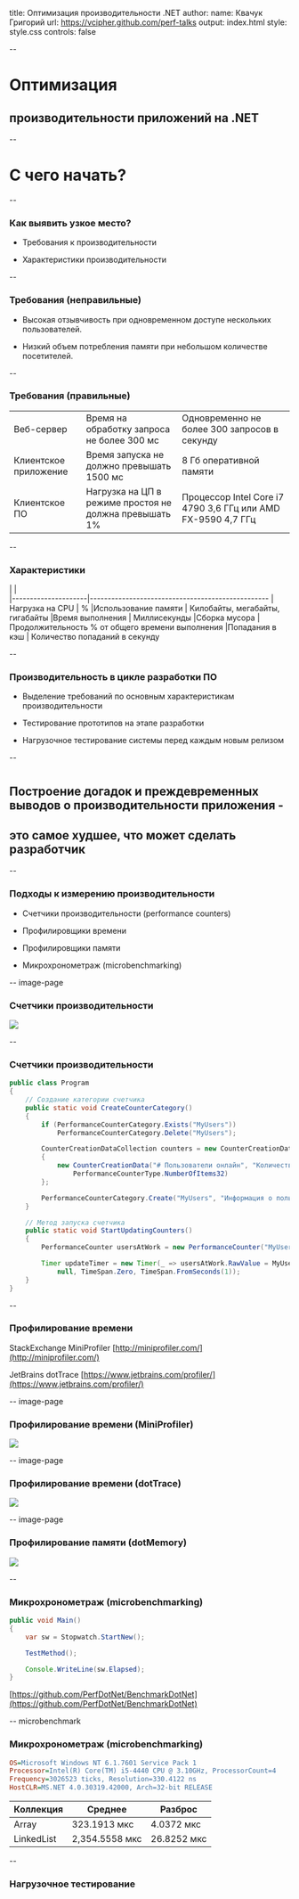 title: Оптимизация производительности .NET
author:
  name: Квачук Григорий
  url: https://vcipher.github.com/perf-talks
output: index.html
style: style.css
controls: false

--

# Оптимизация 
## производительности приложений на .NET

--

# С чего начать?

--

### Как выявить узкое место?

* Требования к производительности

* Характеристики производительности

--

### Требования (неправильные)

* Высокая отзывчивость при одновременном доступе нескольких пользователей.

* Низкий объем потребления памяти при небольшом количестве посетителей.

--

### Требования (правильные)

|               |                                                       |              |
|---------------|-------------------------------------------------------|--------------|
| Веб-сервер    | Время на обработку запроса не более 300 мс            | Одновременно не более 300 запросов в секунду
| Клиентское приложение | Время запуска не должно превышать 1500 мс     | 8 Гб оперативной памяти
| Клиентское ПО | Нагрузка на ЦП в режиме простоя не должна превышать 1% | Процессор Intel Core i7 4790 3,6 ГГц или AMD FX-9590 4,7 ГГц 

--

### Характеристики

|                     |       
|---------------------|--------------------------------------------------
|Нагрузка на CPU      | %
|Использование памяти | Килобайты, мегабайты, гигабайты
|Время выполнения     | Миллисекунды
|Сборка мусора        | Продолжительность % от общего времени выполнения
|Попадания в кэш      | Количество попаданий в секунду

--

### Производительность в цикле разработки ПО

* Выделение требований по основным характеристикам производительности

* Тестирование прототипов на этапе разработки

* Нагрузочное тестирование системы перед каждым новым релизом

--

# 
## Построение догадок и преждевременных выводов о производительности приложения -
## **это самое худшее, что может сделать разработчик**

--

### Подходы к измерению производительности

* Счетчики производительности (performance counters)

* Профилировщики времени

* Профилировщики памяти

* Микрохронометраж (microbenchmarking)

-- image-page

### Счетчики производительности

![](images/memory_leak.png)

--

### Счетчики производительности

```java
public class Program
{
    // Создание категории счетчика
    public static void CreateCounterCategory()
    {
        if (PerformanceCounterCategory.Exists("MyUsers"))
            PerformanceCounterCategory.Delete("MyUsers");

        CounterCreationDataCollection counters = new CounterCreationDataCollection
        {
            new CounterCreationData("# Пользователи онлайн", "Количество пользователей в приложении",
                PerformanceCounterType.NumberOfItems32)
        };

        PerformanceCounterCategory.Create("MyUsers", "Информация о пользователях онлайн", counters);
    }

    // Метод запуска счетчика
    public static void StartUpdatingCounters()
    {
        PerformanceCounter usersAtWork = new PerformanceCounter("MyUsers", "# Пользователи онлайн", false);

        Timer updateTimer = new Timer(_ => usersAtWork.RawValue = MyUsers.UsersCount, 
            null, TimeSpan.Zero, TimeSpan.FromSeconds(1));
    }
}
```
--

### Профилирование времени

StackExchange MiniProfiler [http://miniprofiler.com/](http://miniprofiler.com/)

JetBrains dotTrace [https://www.jetbrains.com/profiler/](https://www.jetbrains.com/profiler/)

-- image-page

### Профилирование времени (MiniProfiler)

![](images/mini-profiler-res.png)

-- image-page

### Профилирование времени (dotTrace)

![](images/dot-trace-res.png)

-- image-page

### Профилирование памяти (dotMemory)

![](images/dot-memory-res.png)

--

### Микрохронометраж (microbenchmarking)

```java
public void Main()
{
    var sw = Stopwatch.StartNew();

    TestMethod();

    Console.WriteLine(sw.Elapsed);
}
```


[https://github.com/PerfDotNet/BenchmarkDotNet](https://github.com/PerfDotNet/BenchmarkDotNet)

-- microbenchmark

### Микрохронометраж (microbenchmarking)

```ini
OS=Microsoft Windows NT 6.1.7601 Service Pack 1
Processor=Intel(R) Core(TM) i5-4440 CPU @ 3.10GHz, ProcessorCount=4
Frequency=3026523 ticks, Resolution=330.4122 ns
HostCLR=MS.NET 4.0.30319.42000, Arch=32-bit RELEASE

```
| Коллекция  |  Среднее        |  Разброс    |
|----------- |---------------- |------------ |
|      Array |   323.1913 мкс  |  4.0372 мкс |
| LinkedList | 2,354.5558 мкс  | 26.8252 мкс |

--

### Нагрузочное тестирование


